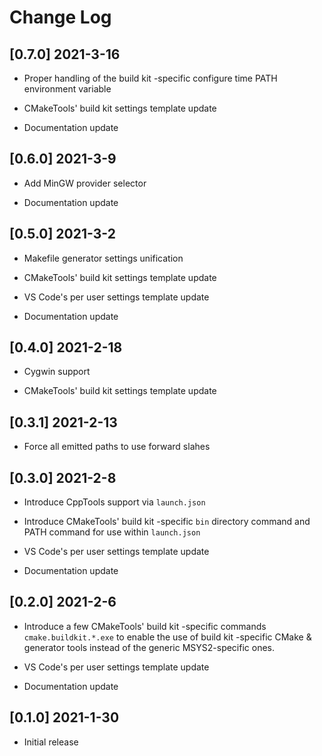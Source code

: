 # Change Log

## [0.7.0] 2021-3-16

- Proper handling of the build kit -specific configure time PATH environment variable

- CMakeTools' build kit settings template update

- Documentation update

## [0.6.0] 2021-3-9

- Add MinGW provider selector

- Documentation update

## [0.5.0] 2021-3-2

- Makefile generator settings unification

- CMakeTools' build kit settings template update

- VS Code's per user settings template update

- Documentation update

## [0.4.0] 2021-2-18

- Cygwin support

- CMakeTools' build kit settings template update

## [0.3.1] 2021-2-13

- Force all emitted paths to use forward slahes

## [0.3.0] 2021-2-8

- Introduce CppTools support via `launch.json`

- Introduce CMakeTools' build kit -specific `bin` directory command and PATH command for use within `launch.json`

- VS Code's per user settings template update

- Documentation update

## [0.2.0] 2021-2-6

- Introduce a few CMakeTools' build kit -specific commands `cmake.buildkit.*.exe` to enable the use of build kit -specific CMake & generator tools instead of the generic MSYS2-specific ones.

- VS Code's per user settings template update

- Documentation update

## [0.1.0] 2021-1-30

- Initial release